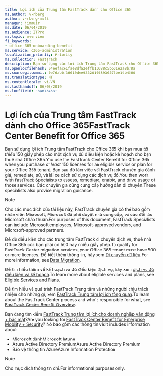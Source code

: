 ```yaml
---
title: Lợi ích của Trung tâm FastTrack dành cho Office 365
ms.author: v-rberg
author: v-rberg-msft
manager: jimmuir
ms.date: 06/04/2019
ms.audience: ITPro
ms.topic: overview
f1_keywords:
- office-365-onboarding-benefit
ms.service: o365-administration
localization_priority: Priority
ms.collection: FastTrack
description: Bạn sử dụng các lợi ích Trung tâm FastTrack cho Office 365 khi bạn mua giấy phép tối thiểu 150 cho một dịch vụ đủ điều kiện hoặc kế hoạch cho bạn thuê nhà Office 365. Bạn sau đó làm việc với FastTrack chuyên gia đánh giá, remediate, sử, và lái xe cách sử dụng các dịch vụ đó. Các chuyên gia cũng cung cấp hướng dẫn di chuyển.
ms.openlocfilehash: 04eeface1fae8dfa2effb15688c5b531e2a8b78a
ms.sourcegitcommit: 0e76ab0f36619dee923201098936573be14b4560
ms.translationtype: MT
ms.contentlocale: vi-VN
ms.lasthandoff: 06/03/2019
ms.locfileid: "34673433"
---
```

# <a name="fasttrack-center-benefit-for-office-365"></a><span data-ttu-id="8bb3a-105">Lợi ích của Trung tâm FastTrack dành cho Office 365</span><span class="sxs-lookup"><span data-stu-id="8bb3a-105">FastTrack Center Benefit for Office 365</span></span>

<span data-ttu-id="8bb3a-106">Bạn sử dụng lợi ích Trung tâm FastTrack cho Office 365 khi bạn mua *tối thiểu* 150 giấy phép cho một dịch vụ đủ điều kiện hoặc kế hoạch cho bạn thuê nhà Office 365.</span><span class="sxs-lookup"><span data-stu-id="8bb3a-106">You use the FastTrack Center Benefit for Office 365 when you purchase  *at least*  150 licenses for an eligible service or plan for your Office 365 tenant.</span></span> <span data-ttu-id="8bb3a-107">Bạn sau đó làm việc với FastTrack chuyên gia đánh giá, remediate, sử, và lái xe cách sử dụng các dịch vụ đó.</span><span class="sxs-lookup"><span data-stu-id="8bb3a-107">You then work with FastTrack Specialists to assess, remediate, enable, and drive usage of those services.</span></span> <span data-ttu-id="8bb3a-108">Các chuyên gia cũng cung cấp hướng dẫn di chuyển.</span><span class="sxs-lookup"><span data-stu-id="8bb3a-108">These specialists also provide migration guidance.</span></span> 
  
> [!NOTE]
> <span data-ttu-id="8bb3a-109">Cho các mục đích của tài liệu này, FastTrack chuyên gia có thể bao gồm nhân viên Microsoft, Microsoft đã phê duyệt nhà cung cấp, và các đối tác Microsoft chấp thuận.</span><span class="sxs-lookup"><span data-stu-id="8bb3a-109">For purposes of this document, FastTrack Specialists can include Microsoft employees, Microsoft-approved vendors, and Microsoft-approved partners.</span></span> 
  
<span data-ttu-id="8bb3a-110">Để đủ điều kiện cho các trung tâm FastTrack di chuyển dịch vụ, thuê nhà Office 365 của bạn phải có 500 hay nhiều giấy phép.</span><span class="sxs-lookup"><span data-stu-id="8bb3a-110">To qualify for FastTrack Center migration services, your Office 365 tenant must have 500 or more licenses.</span></span> <span data-ttu-id="8bb3a-111">Để biết thêm thông tin, hãy xem [Di chuyển dữ liệu](O365-data-migration.md).</span><span class="sxs-lookup"><span data-stu-id="8bb3a-111">For more information, see [Data Migration](O365-data-migration.md).</span></span>
  
<span data-ttu-id="8bb3a-112">Để tìm hiểu thêm về kế hoạch và đủ điều kiện Dịch vụ, hãy xem [dịch vụ đủ điều kiện và kế hoạch](M365-eligible-services-and-plans.md).</span><span class="sxs-lookup"><span data-stu-id="8bb3a-112">To learn more about eligible services and plans, see [Eligible Services and Plans](M365-eligible-services-and-plans.md).</span></span>
  
<span data-ttu-id="8bb3a-113">Để tìm hiểu về quá trình FastTrack Trung tâm và những người chịu trách nhiệm cho những gì, xem [FastTrack Trung tâm lợi ích tổng quan](O365-fasttrack-benefit-overview.md).</span><span class="sxs-lookup"><span data-stu-id="8bb3a-113">To learn about the FastTrack Center process and who's responsible for what, see [FastTrack Center Benefit Overview](O365-fasttrack-benefit-overview.md).</span></span>
  
<span data-ttu-id="8bb3a-114">Bạn đang tìm kiếm [FastTrack Trung tâm lợi ích cho doanh nghiệp vận động + bảo mật](EMS-fasttrack-benefit-for-EMS.md)?</span><span class="sxs-lookup"><span data-stu-id="8bb3a-114">Are you looking for [FastTrack Center Benefit for Enterprise Mobility + Security](EMS-fasttrack-benefit-for-EMS.md)?</span></span> <span data-ttu-id="8bb3a-115">Nó bao gồm các thông tin về:</span><span class="sxs-lookup"><span data-stu-id="8bb3a-115">It includes information about:</span></span>
  
- <span data-ttu-id="8bb3a-116">Microsoft dành</span><span class="sxs-lookup"><span data-stu-id="8bb3a-116">Microsoft Intune</span></span>    
- <span data-ttu-id="8bb3a-117">Azure Active Directory Premium</span><span class="sxs-lookup"><span data-stu-id="8bb3a-117">Azure Active Directory Premium</span></span> 
- <span data-ttu-id="8bb3a-118">Bảo vệ thông tin Azure</span><span class="sxs-lookup"><span data-stu-id="8bb3a-118">Azure Information Protection</span></span>
    
> [!NOTE]
> <span data-ttu-id="8bb3a-119">Cho mục đích thông tin chỉ.</span><span class="sxs-lookup"><span data-stu-id="8bb3a-119">For informational purposes only.</span></span> 
